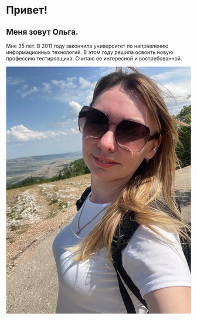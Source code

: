 # Привет!
## Меня зовут Ольга. 
Мне 35 лет. В 2011 году закончила университет по направлению информационных технологий. 
В этом году решила освоить новую профессию тестировщика. 
Считаю ее интересной и востребованной.

![](https://github.com/lelenka/AboutMe/blob/main/img_3.JPG)
